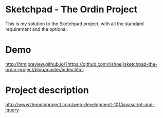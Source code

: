 # Sketchpad - The Ordin Project
This is my solution to the Sketchpad project, with all the standard requirement and the optional.

# Demo
http://htmlpreview.github.io/?https://github.com/rishoej/sketchpad-the-ordin-project/blob/master/index.html

# Project description
http://www.theodinproject.com/web-development-101/javascript-and-jquery

